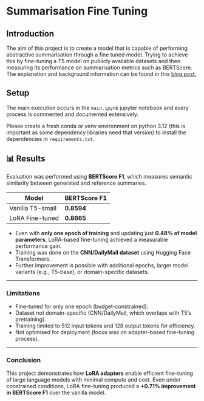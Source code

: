 # Summarisation Fine Tuning
## Introduction
The aim of this project is to create a model that is capable of performing abstractive summarisation through a fine tuned model. Trying to achieve this by fine-tuning a T5 model on publicly available datasets and then measuring its performance on summarisation metrics such as BERTScore. The explanation and background information can be found in this [blog post.](https://dev.to/sri_harikarthik_909342ac/fine-tuning-a-language-model-for-summarisation-using-lora-3lg)

## Setup
The main execution occurs in the `main.ipynb` jupyter notebook and every process is commented and documented extensively.

Please create a fresh conda or venv environment on python 3.12 (this is important as some dependency libraries need that version) to install the dependencies in `requirements.txt`.

## 📊 Results

Evaluation was performed using **BERTScore F1**, which measures semantic similarity between generated and reference summaries.

| Model            | BERTScore F1 |
|------------------|--------------|
| Vanilla T5-small | **0.8594**   |
| LoRA Fine-tuned  | **0.8665**   |

- Even with **only one epoch of training** and updating just **0.48% of model parameters**, LoRA-based fine-tuning achieved a measurable performance gain.  
- Training was done on the **CNN/DailyMail dataset** using Hugging Face Transformers.  
- Further improvement is possible with additional epochs, larger model variants (e.g., T5-base), or domain-specific datasets.  

---

### Limitations
- Fine-tuned for only one epoch (budget-constrained).  
- Dataset not domain-specific (CNN/DailyMail, which overlaps with T5’s pretraining).  
- Training limited to 512 input tokens and 128 output tokens for efficiency.  
- Not optimised for deployment (focus was on adapter-based fine-tuning process).  

---

### Conclusion
This project demonstrates how **LoRA adapters** enable efficient fine-tuning of large language models with minimal compute and cost. Even under constrained conditions, LoRA fine-tuning produced a **+0.71% improvement in BERTScore F1** over the vanilla model.
